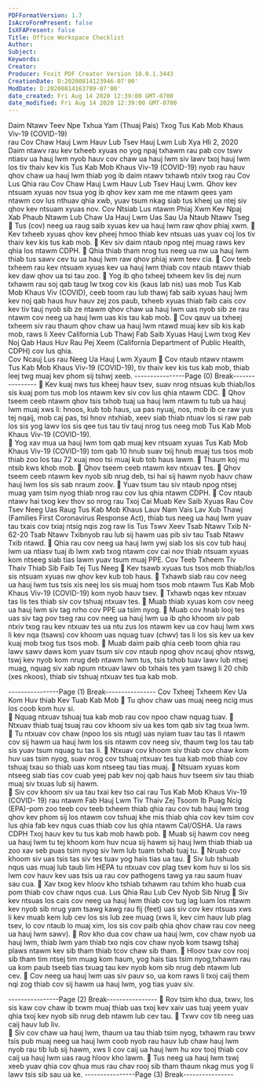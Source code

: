 ```yaml
---
PDFFormatVersion: 1.7
IsAcroFormPresent: false
IsXFAPresent: false
Title: Office Workspace Checklist
Author: 
Subject: 
Keywords: 
Creator: 
Producer: Foxit PDF Creator Version 10.0.1.3443
CreationDate: D:20200814123946-07'00'
ModDate: D:20200814163709-07'00'
date_created: Fri Aug 14 2020 12:39:00 GMT-0700
date_modified: Fri Aug 14 2020 12:39:00 GMT-0700
---
```

Daim Ntawv Teev Npe Txhua Yam (Thuaj Pais) Txog Tus 
Kab Mob Khaus Viv-19 (COVID-19)  
rau Cov Chaw Hauj Lwm Hauv Lub Tsev Hauj Lwm 
Lub Xya Hli 2, 2020 
 Daim ntawv rau kev txheeb xyuas no yog npaj txhawm rau pab cov tswv ntiasv ua hauj lwm 
nyob hauv cov chaw ua hauj lwm siv lawv txoj hauj lwm los tiv thaiv kev kis Tus Kab Mob Khaus 
Viv-19 (COVID-19) nyob rau hauv qhov chaw ua hauj lwm thiab yog ib daim ntawv txhawb ntxiv 
txog rau Cov Lus Qhia rau Cov Chaw Hauj Lwm Hauv Lub Tsev Hauj Lwm. Qhov kev ntsuam 
xyuas nov tsua yog ib qhov kev xam me me ntawm qees yam ntawm cov lus nthuav qhia xwb, 
yuav tsum nkag siab tus kheej ua ntej siv qhov kev ntsuam xyuas nov. 
Cov Ntsiab Lus ntawm Phiaj Xwm Kev Npaj Xab 
Phaub Ntawm Lub Chaw Ua Hauj Lwm Uas Sau 
Ua Ntaub Ntawv Tseg 
 Tus (cov) neeg ua raug saib xyuas kev ua hauj lwm raw qhov phiaj xwm. 
 Kev txheeb xyuas qhov kev pheej hmoo thiab kev ntsuas uas yuav coj los tiv thaiv 
kev kis tus kab mob. 
 Kev siv daim ntaub npog ntej muag raws kev qhia los ntawm CDPH. 
 Qhia thiab tham nrog tus neeg ua nw ua hauj lwm thiab tus sawv cev tu ua hauj 
lwm raw qhov phiaj xwm teev cia. 
 Cov teeb txheem rau kev ntsuam xyuas kev ua hauj lwm thiab cov ntaub ntawv 
thiab kev daw qhov ua tsi tau zoo. 
 Yog ib qho txheej txheem kev lis dej num txhawm rau soj qab taug lw txog cov kis 
(kaus lab nis) uas mob Tus Kab Mob Khaus Viv (COVID), ceeb toom rau lub thawj 
fab saib xyuas hauj lwm kev noj qab haus huv hauv zej zos paub, txheeb xyuas 
thiab faib cais cov kev tiv tauj nyob sib ze ntawm qhov chaw ua hauj lwm uas 
nyob sib ze rau ntawm cov neeg ua hauj lwm uas kis tau kab mob. 
 Cov qauv ua txheej txheem siv rau thaum qhov chaw ua hauj lwm ntawd muaj 
kev sib kis kab mob, raws li Xeev California Lub Thawj Fab Saib Xyuas Hauj Lwm 
txog Kev Noj Qab Haus Huv Rau Pej Xeem (California Department of Public 
Health, CDPH) cov lus qhia.  
Cov Ncauj Lus rau Neeg Ua Hauj Lwm Xyaum 
 Cov ntaub ntawv ntawm Tus Kab Mob Khaus Viv-19 (COVID-19), tiv thaiv kev kis 
tus kab mob, thiab leej twg muaj kev phom sij tshwj xeeb. 
----------------Page (0) Break----------------
 Kev kuaj nws tus kheej hauv tsev, suav nrog ntsuas kub thiab/los sis kuaj pom tus 
mob los ntawm kev siv cov lus qhia ntawm CDC. 
 Qhov tseem ceeb ntawm qhov tsis txhob tuaj ua hauj lwm ntawm tu tub ua hauj 
lwm muaj xws li: hnoos, kub tob haus, ua pas nyuaj, nos, mob ib ce raw yus tej 
nqaij, mob caj pas, tsi hnov ntxhiab, xeev siab thiab ntuav los si raw pab los sis 
yog lawv los sis qee tus tau tiv tauj nrog tus neeg mob Tus Kab Mob Khaus Viv-19 
(COVID-19).  
 Yog xav mua ua hauj lwm tom qab muaj kev ntsuam xyuas Tus Kab Mob Khaus 
Viv-19 (COVID-19) tom qab 10 hnub suav txij hnub muaj tus tsos mob thiab zoo los 
tau 72 xuaj moo tsi muaj kub tob haus lawm. 
 Thaum koj mu ntsib kws khob mob. 
 Qhov tseem ceeb ntawm kev ntxuav tes. 
 Qhov tseem ceeb ntawm kev nyob sib nrug deb, tsi hai sij hawm nyob hauv 
chaw hauj lwm los sis sab nraum zoov. 
 Yuav tsum tau siv ntaub npog ntsej muag yam tsim nyog thiab nrog rau cov lus 
qhia ntawm CDPH. 
 Cov ntaub ntawv hai txog kev thov so nrog rau Txoj Cai Muab Kev Saib Xyuas 
Rau Cov Tsev Neeg Uas Raug Tus Kab Mob Khaus Lauv Nam Vais Lav Xub Thawj 
(Families First Coronavirus Response Act), thiab tus neeg ua hauj lwm yuav tau 
txais cov txiaj ntsig nqis zog raw lis Tus Tswv Xeev Tsab Ntawv Txib N-62-20 Tsab 
Ntawv Txibnyob rau lub sij hawm uas pib siv tau Tsab Ntawv Txib ntawd. 
 Qhia rau cov neeg ua hauj lwm ywj siab los sis cov tub hauj lwm ua ntiasv tuaj ib 
lwm xwb txog ntawm cov cai nov thiab ntsuam xyuas kom ntseeg siab tias lawm 
yuav tsum muaj PPE. 
Cov Teeb Txheem Tiv Thaiv Thiab Sib Faib Tej Tus 
Neeg 
 Kev tsawb xyuas tus tsos mob thiab/los sis ntsuam xyuas nw qhov kev kub tob 
haus. 
 Txhawb siab rau cov neeg ua hauj lwm tus tsis xis neej los sis muaj hom tsos mob 
ntawm Tus Kab Mob Khaus Viv-19 (COVID-19) kom nyob hauv tsev. 
 Txhawb nqas kev ntxuav tas lis tes thiab siv cov tshuaj ntxuav tes. 
 Muab thiab xyuas kom cov neeg ua hauj lwm siv tag nrho cov PPE ua tsim nyog. 
 Muab cov hnab looj tes uas siv tag pov tseg rau cov neeg ua hauj lwm ua ib qho 
khoom siv pab ntxiv txog rau kev ntxuav tes ua ntu zus los ntawm kev ua cov hauj 
lwm xws li kev nqa (tsaws) cov khoom uas nquag tuav (chwv) tas li los sis kev ua 
kev kuaj mob txog tus tsos mob. 
 Muab daim paib qhia ceeb toom qhia rau lawv sawv daws kom yuav tsum siv 
cov ntaub npog qhov ncauj qhov ntswg, tswj kev nyob kom nrug deb ntawm 
lwm tus, tsis txhob tuav lawv lub ntsej muag, nquag siv xab npum ntxuav lawv ob 
txhais tes yam tsawg li 20 chib (xes nkoos), thiab siv tshuaj ntxuav tes tua kab 
mob. 
 
 
 
----------------Page (1) Break----------------
Cov Txheej Txheem Kev Ua Kom Huv thiab Kev 
Tuab Kab Mob 
 Tu qhov chaw uas muaj neeg ncig mus los coob kom huv si.  
 Nquag ntxuav tshuaj tua kab mob rau cov npoo chaw nquag tuav. 
 Ntxuav thiab tuaj tsuaj rau cov khoom siv ua kes tom qab siv tag txua lwm. 
 Tu ntxuav cov chaw (npoo los sis ntug) uas nyiam tuav tau tas li ntawm cov sij 
hawm ua hauj lwm los sis ntawm cov neeg siv, thaum twg los tau tab sis yuav 
tsum nquag tu tas li. 
 Ntxuav cov khoom siv thiab cov chaw kom huv uas tsim nyog, suav nrog cov 
tshuaj ntxuav tes tua kab mob thiab cov tshuaj txau so thiab uas kom ntseeg tau 
tias muaj. 
 Ntsuam xyuas kom ntseeg siab tias cov cuab yeej pab kev noj qab haus huv 
tseem siv tau thiab muaj siv txuas lub sij hawm.  
 Siv cov khoom siv ua tau txai kev tso cai rau Tus Kab Mob Khaus Viv-19 (COVID-
19) rau ntawm Fab Hauj Lwm Tiv Thaiv Zej Tsoom Ib Puag Ncig (EPA)-pom zoo 
teeb cov teeb txheem thiab qhia rau cov tub hauj lwm txog qhov kev phom sij 
los ntawm cov tshuaj khe mis thiab qhia cov kev tsim cov lus qhia fab kev nqus 
cuas thiab cov lus qhia ntawm Cal/OSHA. Ua raws CDPH Txoj hauv kev tu tus kab 
mob hawb pob. 
 Muab sij hawm cov neeg ua hauj lwm tu tej khoom kom huv ncua sij hawm sij 
hauj lwm thiab thiab ua zoo xav seb puas tsim nyog siv lwm lub tuam txhab tuaj 
tu. 
 Nruab cov khoom siv uas tsis tas siv tes tuav yog hais tias ua tau. 
 Siv lub tshuab nqus uas muaj lub taub lim HEPA tu ntxuav cov plag tsev kom huv si 
los sis lwm cov hauv kev uas tsis ua rau cov pathogens tawg ya rau saum huav 
sau cua. 
 Xav txog kev hloov kho tshiab txhawm rau txhim kho huab cua pom thiab cov 
chaw nqus cua. 
Lus Qhia Rau Lub Cev Nyob Sib Nrug 
 Siv kev ntsuas los cais cov neeg ua hauj lwm thiab cov tug lag luam los ntawm 
kev nyob sib nrug yam tsawg kawg rau fij (feet) uas siv cov kev ntsuas xws li kev 
muab kem lub cev los sis lub zee muag (xws li, kev cim hauv lub plag tsev, lo cov 
ntaub lo muaj xim, los sis cov paib qhia qhov chaw rau cov neeg ua hauj lwm 
sawv). 
 Rov kho dua cov chaw ua hauj lwm, cov chaw nyob ua hauj lwm, thiab lwm yam 
thiab txo nqis cov chaw nyob kom tsawg tshaj plaws ntawm kev sib tham thiab 
tcov chaw sib tham. 
 Hloov txav cov rooj sib tham tim ntsej tim muag kom haum, yog hais tias tsim 
nyog,txhawm rau ua kom paub tseeb tias txuag tau kev nyob kom sib nrug deb 
ntawm lub cev. 
 Cov neeg ua hauj lwm uas siv pauv so, ua kom raws li txoj caij them nqi zog thiab 
cov sij hawm ua hauj lwm, yog tias yuav siv.  
 
----------------Page (2) Break----------------
 Rov tsim kho dua, txwv, los sis kaw cov chaw ib txwm muaj thiab uas txoj kev xaiv 
uas tuaj yeem yuav qhia txoj kev nyob sib nrug deb ntawm lub cev tau. 
 Txwv cov tib neeg uas caij hauv lub liv.  
 Siv cov chaw ua hauj lwm, thaum ua tau thiab tsim nyog, txhawm rau txwv tsis 
pub muaj neeg ua hauj lwm coob nyob rau hauv lub chaw hauj lwm nyob rau tib 
lub sij hawm, xws li cov caij ua hauj lwm hu xov tooj thiab cov caij ua hauj lwm 
uas raug hloov kho lawm. 
 Tus neeg ua hauj lwm tswj xeeb yuav qhia cov qhua mus rau chav rooj sib tham 
thaum nkag mus yog li lawv tsis sib sau ua ke. 
----------------Page (3) Break----------------
